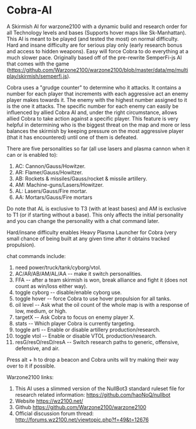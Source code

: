 # Cobra-AI
A Skirmish AI for warzone2100 with a dynamic build and research order for all Technology levels and bases (Supports hover maps like Sk-Manhattan). This AI is meant to be played (and tested the most) on normal difficulty. Hard and insane difficulty are for serious play only (early research bonus and access to hidden weapons). Easy will force Cobra to do everything at a much slower pace. Originally based off of the pre-rewrite SemperFi-js AI that comes with the game (https://github.com/Warzone2100/warzone2100/blob/master/data/mp/multiplay/skirmish/semperfi.js).

Cobra uses a "grudge counter" to determine who it attacks. It contains a number for each player that increments with each aggressive act an enemy player makes towards it. The enemy with the highest number assigned to it is the one it attacks. The specific number for each enemy can easily be influenced by allied Cobra AI and, under the right circumstance, allows allied Cobra to take action against a specific player. This feature is very helpful in determining who is the biggest threat on the map and more or less balances the skirmish by keeping pressure on the most aggressive player (that it has encountered) until one of them is defeated.

There are five personalities so far (all use lasers and plasma cannon when it can or is enabled to):

1. AC: Cannon/Gauss/Howitzer.
2. AR: Flamer/Gauss/Howitzer.
3. AB: Rockets & missiles/Gauss/rocket & missile artillery.
4. AM: Machine-guns/Lasers/Howitzer.
5. AL: Lasers/Gauss/Fire mortar.
6. AA: Mortars/Gauss/Fire mortars

Do note that AL is exclusive to T3 (with at least bases) and AM is exclusive to T1 (or if starting without a base). This only affects the initial personality and you can change the personality with a chat command later.

Hard/insane difficulty enables Heavy Plasma Launcher for Cobra (very small chance of being built at any given time after it obtains tracked propulsion).

chat commands include:
1. need power/truck/tank/cyborg/vtol.
2. AC/AR/AB/AM/AL/AA -- make it switch personalities.
3. FFA -- after a team skirmish is won, break alliance and fight it (does not count as win/loss either way).
4. toggle cyborg -- disable/enable cyborg use.
5. toggle hover -- force Cobra to use hover propulsion for all tanks.
6. oil level -- Ask what the oil count of the whole map is with a response of low, medium, or high.
7. targetX -- Ask Cobra to focus on enemy player X.
8. stats -- Which player Cobra is currently targeting.
9. toggle arti -- Enable or disable artillery production/research.
10. toggle vtol -- Enable or disable VTOL production/research.
11. resG/resO/resD/resA -- Switch research paths to generic, offensive, defensive, and air.

Press alt + h to drop a beacon and Cobra units will try making their way over to it if possible.

Warzone2100 links:
1. This AI uses a slimmed version of the NullBot3 standard ruleset file for research related information: https://github.com/haoNoQ/nullbot
2. Website https://wz2100.net/
3. Github https://github.com/Warzone2100/warzone2100
4. Official discussion forum thread: http://forums.wz2100.net/viewtopic.php?f=49&t=12676
